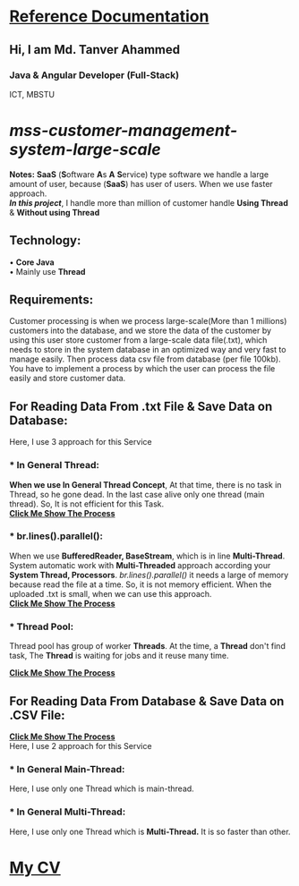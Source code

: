 # <u>Reference Documentation</u>

## Hi, I am Md. Tanver Ahammed

### Java & Angular Developer (Full-Stack)
ICT, MBSTU

# **_mss-customer-management-system-large-scale_**

**Notes:**
**SaaS** (**S**oftware **A**s **A** **S**ervice) type software we handle a
large amount of user, because (**SaaS**) has user of users. When we use faster approach.<br>
_**In this project**_, I handle more than million of customer handle **Using
Thread** & **Without using Thread**

## Technology:

• **Core Java**<br>
• Mainly use **Thread**

## Requirements:

Customer processing is when we process large-scale(More than 1 millions) customers into
the database, and we store the data of the customer by using this user store customer from 
a large-scale data file(.txt), which needs to store in the system database in an optimized
way and very fast to manage easily. Then process data csv file from database (per file 100kb). 
You have to implement a process by which the user can process the file easily and 
store customer data.



## For Reading Data From .txt File & Save Data on Database:

Here, I use 3 approach for this Service

### * **In General Thread:**

**When we use In General Thread Concept**,
At that time, there is no task in Thread, so he gone dead.
In the last case alive only one thread (main thread). So, It is not efficient for this Task.<br>
[**Click Me Show The Process**](https://github.com/Tanver-Ahammed/mss-customer-management-system-large-scale/blob/main/customer-management-system-large-scale-java-core/src/com/customer/management/main/read/txt/write/db/MainClass.java)

### * **br.lines().parallel():**

When we use **BufferedReader, BaseStream**, which is in line **Multi-Thread**.
System automatic work with **Multi-Threaded** approach according your **System Thread, Processors**.
_br.lines().parallel()_  it needs a large of memory because read the file at a time.
So, it is not memory efficient. When the uploaded .txt is small, when we can
use this approach.<br>
[**Click Me Show The Process**](https://github.com/Tanver-Ahammed/mss-customer-management-system-large-scale/blob/main/customer-management-system-large-scale-java-core/src/com/customer/management/main/read/txt/write/db/StreamMain.java)

### * **Thread Pool:**

Thread pool has group of worker **Threads**. At the time, a **Thread** don't find task, The 
**Thread** is waiting for jobs and it reuse many time.

[**Click Me Show The Process**](https://github.com/Tanver-Ahammed/mss-customer-management-system-large-scale/blob/main/customer-management-system-large-scale-java-core/src/com/customer/management/main/read/txt/write/db/ThreadPoolMain.java)

## For Reading Data From Database & Save Data on .CSV File:

[**Click Me Show The Process**](https://github.com/Tanver-Ahammed/mss-customer-management-system-large-scale/blob/main/customer-management-system-large-scale-java-core/src/com/customer/management/main/fetch/db/write/csv/FetchingDataMainClass.java)<br>
Here, I use 2 approach for this Service

### * **In General Main-Thread:**

Here, I use only one Thread which is main-thread.

### * **In General Multi-Thread:**

Here, I use only one Thread which is **Multi-Thread.** It is so faster than other. 

<h1><a href="https://drive.google.com/drive/folders/1TRF2s7W4yXStEyVeZAG_bna_25D2m9eG">
My CV
</a> </h1>